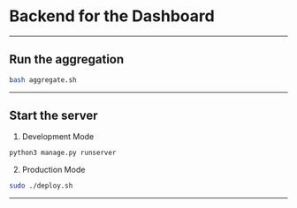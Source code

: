 # Backend for the Dashboard

*****************************

## Run the aggregation

```bash
bash aggregate.sh
```

*****************************

## Start the server

1. Development Mode

```bash
python3 manage.py runserver
```

2. Production Mode

```bash
sudo ./deploy.sh
```

*****************************